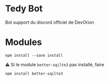 # Tedy Bot
Bot support du discord officiel de DevOrion

# Modules
```
npm install --save install
```
⚠️ Si le module `better-sqilte3` pas installé, faire
```
npm install better-sqilte3
```
